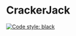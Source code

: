 # CrackerJack

[![Code style: black](https://img.shields.io/badge/code%20style-black-000000.svg)](https://github.com/ambv/black)
